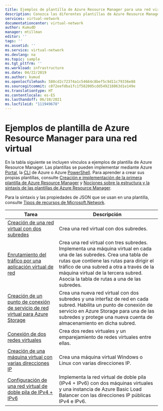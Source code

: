 ```yaml
---
title: Ejemplos de plantilla de Azure Resource Manager para una red virtual | Microsoft Docs
description: Conozca las diferentes plantillas de Azure Resource Manager disponibles con las que se pueden implementar redes virtuales de Azure.
services: virtual-network
documentationcenter: virtual-network
author: KumudD
manager: mtillman
editor: ''
tags: ''
ms.assetid: ''
ms.service: virtual-network
ms.devlang: na
ms.topic: sample
ms.tgt_pltfrm: ''
ms.workload: infrastructure
ms.date: 04/22/2019
ms.author: kumud
ms.openlocfilehash: 580cd2c72374a1c54664c8bef5c9d11c79336e88
ms.sourcegitcommit: c072eefdba1fc1f582005cdd549218863d1e149e
ms.translationtype: HT
ms.contentlocale: es-ES
ms.lasthandoff: 06/10/2021
ms.locfileid: "111949678"
---
```

# <a name="azure-resource-manager-template-samples-for-virtual-network"></a>Ejemplos de plantilla de Azure Resource Manager para una red virtual

En la tabla siguiente se incluyen vínculos a ejemplos de plantilla de Azure Resource Manager. Las plantillas se pueden implementar mediante Azure [Portal](../azure-resource-manager/templates/deploy-portal.md?toc=%2fazure%2fvirtual-network%2ftoc.json), la [CLI](../azure-resource-manager/templates/deploy-cli.md?toc=%2fazure%2fvirtual-network%2ftoc.json) de Azure o Azure [PowerShell](../azure-resource-manager/templates/deploy-powershell.md?toc=%2fazure%2fvirtual-network%2ftoc.json). Para aprender a crear sus propias plantillas, consulte [Creación e implementación de la primera plantilla de Azure Resource Manager](../azure-resource-manager/templates/quickstart-create-templates-use-the-portal.md?toc=%2fazure%2fvirtual-network%2ftoc.json) y [Nociones sobre la estructura y la sintaxis de las plantillas de Azure Resource Manager](../azure-resource-manager/templates/syntax.md?toc=%2fazure%2fvirtual-network%2ftoc.json).

Para la sintaxis y las propiedades de JSON que se usan en una plantilla, consulte [Tipos de recursos de Microsoft.Network](/azure/templates/microsoft.network/allversions).

| Tarea | Descripción |
|----|----|
|[Creación de una red virtual con dos subredes](https://github.com/Azure/azure-quickstart-templates/tree/master/quickstarts/microsoft.network/vnet-two-subnets/)| Crea una red virtual con dos subredes.|
|[Enrutamiento del tráfico por una aplicación virtual de red](https://github.com/Azure/azure-quickstart-templates/tree/master/201-userdefined-routes-appliance)| Crea una red virtual con tres subredes. Implementa una máquina virtual en cada una de las subredes. Crea una tabla de rutas que contiene las rutas para dirigir el tráfico de una subred a otra a través de la máquina virtual de la tercera subred. Asocia la tabla de rutas a una de las subredes.|
|[Creación de un punto de conexión de servicio de red virtual para Azure Storage](https://github.com/Azure/azure-quickstart-templates/tree/master/quickstarts/microsoft.network/vnet-2subnets-service-endpoints-storage-integration)|Crea una nueva red virtual con dos subredes y una interfaz de red en cada subred. Habilita un punto de conexión de servicio en Azure Storage para una de las subredes y protege una nueva cuenta de almacenamiento en dicha subred.|
|[Conexión de dos redes virtuales](https://github.com/Azure/azure-quickstart-templates/tree/master/201-vnet-to-vnet-peering)| Crea dos redes virtuales y un emparejamiento de redes virtuales entre ellas.|
|[Creación de una máquina virtual con varias direcciones IP](https://github.com/Azure/azure-quickstart-templates/tree/master/quickstarts/microsoft.compute/vm-multiple-ipconfig)| Crea una máquina virtual Windows o Linux con varias direcciones IP.|
|[Configuración de una red virtual de doble pila de IPv4 + IPv6](https://github.com/Azure/azure-quickstart-templates/tree/master/demos/ipv6-in-vnet)|Implementa la red virtual de doble pila (IPv4 + IPv6) con dos máquinas virtuales y una instancia de Azure Basic Load Balancer con las direcciones IP públicas IPv4 e IPv6. |